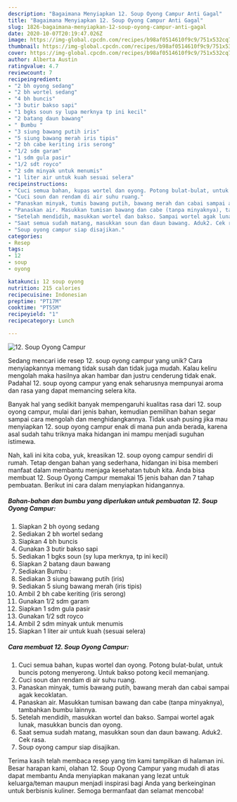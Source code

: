 ```yaml
---
description: "Bagaimana Menyiapkan 12. Soup Oyong Campur Anti Gagal"
title: "Bagaimana Menyiapkan 12. Soup Oyong Campur Anti Gagal"
slug: 1826-bagaimana-menyiapkan-12-soup-oyong-campur-anti-gagal
date: 2020-10-07T20:19:47.026Z
image: https://img-global.cpcdn.com/recipes/b98af0514610f9c9/751x532cq70/12-soup-oyong-campur-foto-resep-utama.jpg
thumbnail: https://img-global.cpcdn.com/recipes/b98af0514610f9c9/751x532cq70/12-soup-oyong-campur-foto-resep-utama.jpg
cover: https://img-global.cpcdn.com/recipes/b98af0514610f9c9/751x532cq70/12-soup-oyong-campur-foto-resep-utama.jpg
author: Alberta Austin
ratingvalue: 4.7
reviewcount: 7
recipeingredient:
- "2 bh oyong sedang"
- "2 bh wortel sedang"
- "4 bh buncis"
- "3 butir bakso sapi"
- "1 bgks soun sy lupa merknya tp ini kecil"
- "2 batang daun bawang"
- " Bumbu "
- "3 siung bawang putih iris"
- "5 siung bawang merah iris tipis"
- "2 bh cabe keriting iris serong"
- "1/2 sdm garam"
- "1 sdm gula pasir"
- "1/2 sdt royco"
- "2 sdm minyak untuk menumis"
- "1 liter air untuk kuah sesuai selera"
recipeinstructions:
- "Cuci semua bahan, kupas wortel dan oyong. Potong bulat-bulat, untuk buncis potong menyerong. Untuk bakso potong kecil memanjang."
- "Cuci soun dan rendam di air suhu ruang."
- "Panaskan minyak, tumis bawang putih, bawang merah dan cabai sampai agak kecoklatan."
- "Panaskan air. Masukkan tumisan bawang dan cabe (tanpa minyaknya), tambahkan bumbu lainnya."
- "Setelah mendidih, masukkan wortel dan bakso. Sampai wortel agak lunak, masukkan buncis dan oyong."
- "Saat semua sudah matang, masukkan soun dan daun bawang. Aduk2. Cek rasa."
- "Soup oyong campur siap disajikan."
categories:
- Resep
tags:
- 12
- soup
- oyong

katakunci: 12 soup oyong 
nutrition: 215 calories
recipecuisine: Indonesian
preptime: "PT17M"
cooktime: "PT55M"
recipeyield: "1"
recipecategory: Lunch

---
```



![12. Soup Oyong Campur](https://img-global.cpcdn.com/recipes/b98af0514610f9c9/751x532cq70/12-soup-oyong-campur-foto-resep-utama.jpg)

Sedang mencari ide resep 12. soup oyong campur yang unik? Cara menyiapkannya memang tidak susah dan tidak juga mudah. Kalau keliru mengolah maka hasilnya akan hambar dan justru cenderung tidak enak. Padahal 12. soup oyong campur yang enak seharusnya mempunyai aroma dan rasa yang dapat memancing selera kita.



Banyak hal yang sedikit banyak mempengaruhi kualitas rasa dari 12. soup oyong campur, mulai dari jenis bahan, kemudian pemilihan bahan segar sampai cara mengolah dan menghidangkannya. Tidak usah pusing jika mau menyiapkan 12. soup oyong campur enak di mana pun anda berada, karena asal sudah tahu triknya maka hidangan ini mampu menjadi suguhan istimewa.


Nah, kali ini kita coba, yuk, kreasikan 12. soup oyong campur sendiri di rumah. Tetap dengan bahan yang sederhana, hidangan ini bisa memberi manfaat dalam membantu menjaga kesehatan tubuh kita. Anda bisa membuat 12. Soup Oyong Campur memakai 15 jenis bahan dan 7 tahap pembuatan. Berikut ini cara dalam menyiapkan hidangannya.

<!--inarticleads1-->

##### Bahan-bahan dan bumbu yang diperlukan untuk pembuatan 12. Soup Oyong Campur:

1. Siapkan 2 bh oyong sedang
1. Sediakan 2 bh wortel sedang
1. Siapkan 4 bh buncis
1. Gunakan 3 butir bakso sapi
1. Sediakan 1 bgks soun (sy lupa merknya, tp ini kecil)
1. Siapkan 2 batang daun bawang
1. Sediakan  Bumbu :
1. Sediakan 3 siung bawang putih (iris)
1. Sediakan 5 siung bawang merah (iris tipis)
1. Ambil 2 bh cabe keriting (iris serong)
1. Gunakan 1/2 sdm garam
1. Siapkan 1 sdm gula pasir
1. Gunakan 1/2 sdt royco
1. Ambil 2 sdm minyak untuk menumis
1. Siapkan 1 liter air untuk kuah (sesuai selera)




<!--inarticleads2-->

##### Cara membuat 12. Soup Oyong Campur:

1. Cuci semua bahan, kupas wortel dan oyong. Potong bulat-bulat, untuk buncis potong menyerong. Untuk bakso potong kecil memanjang.
1. Cuci soun dan rendam di air suhu ruang.
1. Panaskan minyak, tumis bawang putih, bawang merah dan cabai sampai agak kecoklatan.
1. Panaskan air. Masukkan tumisan bawang dan cabe (tanpa minyaknya), tambahkan bumbu lainnya.
1. Setelah mendidih, masukkan wortel dan bakso. Sampai wortel agak lunak, masukkan buncis dan oyong.
1. Saat semua sudah matang, masukkan soun dan daun bawang. Aduk2. Cek rasa.
1. Soup oyong campur siap disajikan.




Terima kasih telah membaca resep yang tim kami tampilkan di halaman ini. Besar harapan kami, olahan 12. Soup Oyong Campur yang mudah di atas dapat membantu Anda menyiapkan makanan yang lezat untuk keluarga/teman maupun menjadi inspirasi bagi Anda yang berkeinginan untuk berbisnis kuliner. Semoga bermanfaat dan selamat mencoba!
